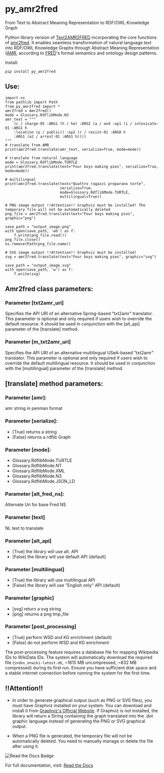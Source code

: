 # py_amr2fred

From Text to Abstract Meaning Representation to RDF/OWL Knowledge Graph

Python library version of
[Text2AMR2FRED](https://arco.istc.cnr.it/txt-amr-fred/) incorporating the core functions of
[amr2fred](http://framester.istc.cnr.it/amr-2-fred).
It enables seamless transformation of natural language text into RDF/OWL Knowledge Graphs
through Abstract Meaning Representation ([AMR]([https://amr.isi.edu/](https://github.com/amrisi/amr-guidelines/blob/master/amr.md)), according
to [FRED](http://wit.istc.cnr.it/stlab-tools/fred/)'s formal semantics and ontology design patterns.


Install:

```
pip install py_amr2fred
```

## Use:

```
import os
from pathlib import Path
from py_amr2fred import *
amr2fred = Amr2fred()
mode = Glossary.RdflibMode.N3
amr_text = """
    (c / charge-05 :ARG1 (h / he) :ARG2 (a / and :op1 (i / intoxicate-01 :ARG1 h 
	:location (p / public)) :op2 (r / resist-01 :ARG0 h 
	:ARG1 (a2 / arrest-01 :ARG1 h))))
"""
# translate from AMR
print(amr2fred.translate(amr_text, serialize=True, mode=mode))

# translate from natural language
mode = Glossary.RdflibMode.TURTLE
print(amr2fred.translate(text="Four boys making pies", serialize=True, mode=mode))

# multilingual
print(amr2fred.translate(text="Quattro ragazzi preparano torte", 
                         serialize=True, 
                         mode=Glossary.RdflibMode.TURTLE,  
                         multilingual=True))

# PNG image output !!Attention!! Graphviz must be installed! The temporary file will not be automatically deleted
png_file = amr2fred.translate(text="Four boys making pies", graphic="png")

save_path = "output_image.png"
with open(save_path, 'wb') as f:
    f.write(png_file.read())
png_file.close()
os.remove(Path(png_file.name))

# SVG image output !!Attention!! Graphviz must be installed!
svg = amr2fred.translate(text="Four boys making pies", graphic="svg")

save_path = "output_image.svg"
with open(save_path, 'w') as f:
    f.write(svg)      
```

## Amr2fred class parameters:

### Parameter [txt2amr_uri]

Specifies the API URI of an alternative Spring-based "txt2amr" translator. This parameter is optional and only required
if users wish to override the default resource. It should be used in conjunction with the [alt_api] parameter of
the [translate] method.

### Parameter [m_txt2amr_uri]

Specifies the API URI of an alternative multilingual USeA-based "txt2amr" translator. This parameter is optional and
only required if users wish to override the default multilingual resource. It should be used in conjunction with
the [multilingual] parameter of the [translate] method.

## [translate] method parameters:

### Parameter [amr]:

amr string in penman format

### Parameter [serialize]:

- [True] returns a string
- [False] returns a rdflib Graph

### Parameter [mode]:

- Glossary.RdflibMode.TURTLE
- Glossary.RdflibMode.NT
- Glossary.RdflibMode.XML
- Glossary.RdflibMode.N3
- Glossary.RdflibMode.JSON_LD

### Parameter [alt_fred_ns]:

Alternate Uri for base Fred NS

### Parameter [text]

NL text to translate 

### Parameter [alt_api]

- [True] the library will use alt. API
- [False] the library will use default API (default)

### Parameter [multilingual]

- [True] the library will use multilingual API
- [False] the library will use "English only" API (default)

### Parameter [graphic]

- [svg] return a svg string
- [png] returns a png tmp_file

### Parameter [post_processing]

- [True] perform WSD and KG enrichment (default)
- [False] do not perform WSD and KG enrichment

The post-processing feature requires a database file for mapping Wikipedia IDs to WikiData IDs. The system will
automatically download the required file (`index_enwiki-latest.db`, ~1815 MB uncompressed, ~832 MB compressed) during
its first run. Ensure you have sufficient disk space and a stable internet connection before running the system for the
first time.

## !!Attention!!

- In order to generate graphical output (such as PNG or SVG files), you must have Graphviz installed on your system. You
  can download and install it from [Graphviz's Official Website](https://graphviz.org/). If Graphviz is not installed,
  the library will return a String containing the graph translated into the .dot graphic language instead of generating
  the PNG or SVG graphical output.

- When a PNG file is generated, the temporary file will not be automatically deleted. You need to manually manage or
  delete the file after using it.

![Read the Docs Badge](https://img.shields.io/badge/docs-read%20the%20docs-blue)

For full documentation, visit: [Read the Docs](https://py-amr2fred.readthedocs.io/)
